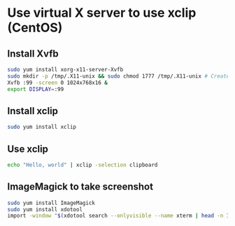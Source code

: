 # Use virtual X server to use xclip (CentOS)

## Install Xvfb

```bash
sudo yum install xorg-x11-server-Xvfb
sudo mkdir -p /tmp/.X11-unix && sudo chmod 1777 /tmp/.X11-unix # Create X11 socket directory
Xvfb :99 -screen 0 1024x768x16 &
export DISPLAY=:99
```

## Install xclip

```bash
sudo yum install xclip
```

## Use xclip

```bash
echo "Hello, world" | xclip -selection clipboard
```

## ImageMagick to take screenshot

```bash
sudo yum install ImageMagick
sudo yum install xdotool
import -window "$(xdotool search --onlyvisible --name xterm | head -n 1)" screenshot.png
```
